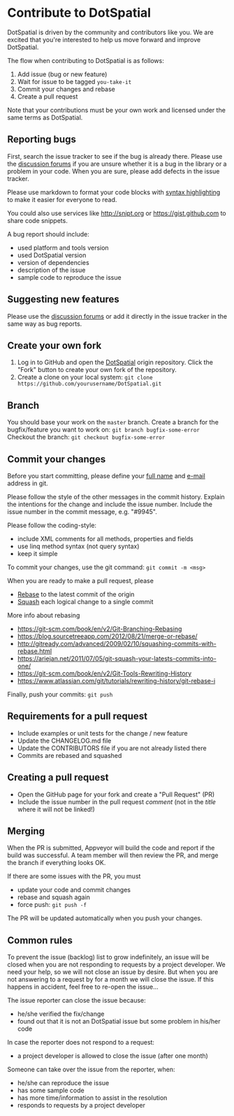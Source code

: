 Contribute to DotSpatial
=====================

DotSpatial is driven by the community and contributors like you. We are excited that you're interested to help us move forward and improve DotSpatial.

The flow when contributing to DotSpatial is as follows:

1. Add issue (bug or new feature)
2. Wait for issue to be tagged `you-take-it`
3. Commit your changes and rebase
4. Create a pull request

Note that your contributions must be your own work and licensed under the same terms as DotSpatial.


## Reporting bugs

First, search the issue tracker to see if the bug is already there.
Please use the [discussion forums](https://github.com/DotSpatial/DotSpatial/issues) if you are unsure whether it is a bug in the library or a problem in your code.
When you are sure, please add defects in the issue tracker.

Please use markdown to format your code blocks with [syntax highlighting](https://help.github.com/articles/github-flavored-markdown/#syntax-highlighting) to make it easier for everyone to read. 

You could also use services like http://snipt.org or https://gist.github.com to share code snippets.

A bug report should include:

- used platform and tools version
- used DotSpatial version
- version of dependencies
- description of the issue
- sample code to reproduce the issue


## Suggesting new features

Please use the [discussion forums](https://github.com/DotSpatial/DotSpatial/issues) or add it directly in the issue tracker in the same way as bug reports.


## Create your own fork

1. Log in to GitHub and open the [DotSpatial](https://github.com/DotSpatial/DotSpatial/) origin repository. Click the "Fork" button to create your own fork of the repository.
2. Create a clone on your local system: `git clone https://github.com/yourusername/DotSpatial.git`


## Branch

You should base your work on the `master` branch.
Create a branch for the bugfix/feature you want to work on: `git branch bugfix-some-error`
Checkout the branch: `git checkout bugfix-some-error`

## Commit your changes

Before you start committing, please define your [full name](https://help.github.com/articles/setting-your-username-in-git/) and [e-mail](https://help.github.com/articles/setting-your-email-in-git/) address in git.

Please follow the style of the other messages in the commit history. Explain the intentions for the change and include the issue number. Include the issue number in the commit message, e.g. "#9945".

Please follow the coding-style:

- include XML comments for all methods, properties and fields
- use linq method syntax (not query syntax)
- keep it simple

To commit your changes, use the git command: `git commit -m <msg>`

When you are ready to make a pull request, please

- [Rebase](https://git-scm.com/docs/git-rebase) to the latest commit of the origin
- [Squash](http://gitready.com/advanced/2009/02/10/squashing-commits-with-rebase.html) each logical change to a single commit 

More info about rebasing

- https://git-scm.com/book/en/v2/Git-Branching-Rebasing
- https://blog.sourcetreeapp.com/2012/08/21/merge-or-rebase/
- http://gitready.com/advanced/2009/02/10/squashing-commits-with-rebase.html
- https://ariejan.net/2011/07/05/git-squash-your-latests-commits-into-one/
- https://git-scm.com/book/en/v2/Git-Tools-Rewriting-History
- https://www.atlassian.com/git/tutorials/rewriting-history/git-rebase-i

Finally, push your commits: `git push`


## Requirements for a pull request

- Include examples or unit tests for the change / new feature
- Update the CHANGELOG.md file
- Update the CONTRIBUTORS file if you are not already listed there
- Commits are rebased and squashed


## Creating a pull request

- Open the GitHub page for your fork and create a "Pull Request" (PR)
- Include the issue number in the pull request *comment* (not in the *title* where it will not be linked!)


## Merging

When the PR is submitted, Appveyor will build the code and report if the build was successful.
A team member will then review the PR, and merge the branch if everything looks OK.

If there are some issues with the PR, you must
- update your code and commit changes
- rebase and squash again
- force push: `git push -f`

The PR will be updated automatically when you push your changes.

## Common rules

To prevent the issue (backlog) list to grow indefinitely, an issue will be closed when you are not responding to requests by a project developer.
We need your help, so we will not close an issue by desire. But when you are not answering to a request by for a month we will close the issue.
If this happens in accident, feel free to re-open the issue...

The issue reporter can close the issue because:

- he/she verified the fix/change
- found out that it is not an DotSpatial issue but some problem in his/her code

In case the reporter does not respond to a request:

- a project developer is allowed to close the issue (after one month)

Someone can take over the issue from the reporter, when:

- he/she can reproduce the issue
- has some sample code
- has more time/information to assist in the resolution
- responds to requests by a project developer
